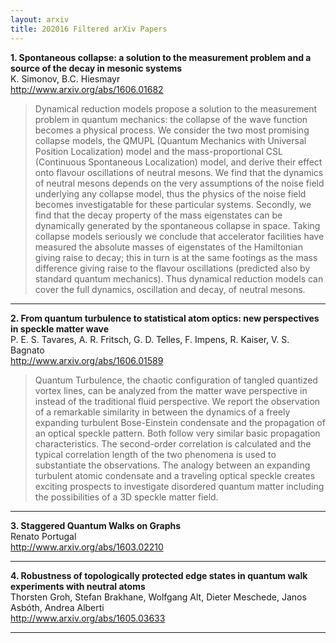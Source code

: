 ```yaml
---
layout: arxiv
title: 202016 Filtered arXiv Papers
---
```


**1.    Spontaneous collapse: a solution to the measurement problem and a source of the decay in mesonic systems**  
K. Simonov, B.C. Hiesmayr  
http://www.arxiv.org/abs/1606.01682  
<blockquote>
<p>
Dynamical reduction models propose a solution to the measurement problem in quantum mechanics: the collapse of the wave function becomes a physical process. We consider the two most promising collapse models, the QMUPL (Quantum Mechanics with Universal Position Localization) model and the mass-proportional CSL (Continuous Spontaneous Localization) model, and derive their effect onto flavour oscillations of neutral mesons. We find that the dynamics of neutral mesons depends on the very assumptions of the noise field underlying any collapse model, thus the physics of the noise field becomes investigatable for these particular systems. Secondly, we find that the decay property of the mass eigenstates can be dynamically generated by the spontaneous collapse in space. Taking collapse models seriously we conclude that accelerator facilities have measured the absolute masses of eigenstates of the Hamiltonian giving raise to decay; this in turn is at the same footings as the mass difference giving raise to the flavour oscillations (predicted also by standard quantum mechanics). Thus dynamical reduction models can cover the full dynamics, oscillation and decay, of neutral mesons.
</p>
</blockquote>

------

**2.    From quantum turbulence to statistical atom optics: new perspectives in speckle matter wave**  
P. E. S. Tavares, A. R. Fritsch, G. D. Telles, F. Impens, R. Kaiser, V. S. Bagnato  
http://www.arxiv.org/abs/1606.01589  
<blockquote>
<p>
Quantum Turbulence, the chaotic configuration of tangled quantized vortex lines, can be analyzed from the matter wave perspective in instead of the traditional fluid perspective. We report the observation of a remarkable similarity in between the dynamics of a freely expanding turbulent Bose-Einstein condensate and the propagation of an optical speckle pattern. Both follow very similar basic propagation characteristics. The second-order correlation is calculated and the typical correlation length of the two phenomena is used to substantiate the observations. The analogy between an expanding turbulent atomic condensate and a traveling optical speckle creates exciting prospects to investigate disordered quantum matter including the possibilities of a 3D speckle matter field.
</p>
</blockquote>

------

**3.    Staggered Quantum Walks on Graphs**  
Renato Portugal  
http://www.arxiv.org/abs/1603.02210  
<blockquote>
<p>

</p>
</blockquote>

------

**4.    Robustness of topologically protected edge states in quantum walk experiments with neutral atoms**  
Thorsten Groh, Stefan Brakhane, Wolfgang Alt, Dieter Meschede, Janos Asbóth, Andrea Alberti  
http://www.arxiv.org/abs/1605.03633  
<blockquote>
<p>

</p>
</blockquote>

------

